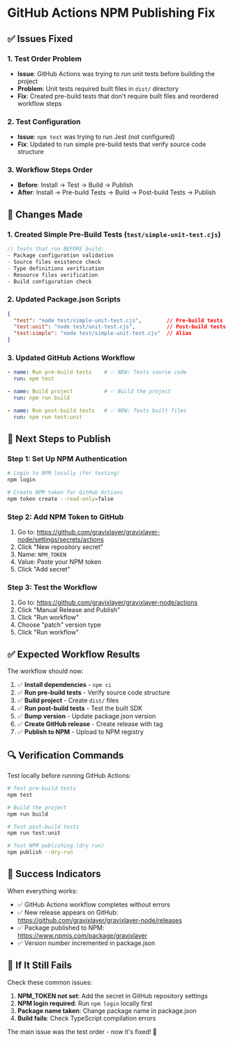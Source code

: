 # GitHub Actions NPM Publishing Fix

## ✅ Issues Fixed

### 1. **Test Order Problem**
- **Issue**: GitHub Actions was trying to run unit tests before building the project
- **Problem**: Unit tests required built files in `dist/` directory
- **Fix**: Created pre-build tests that don't require built files and reordered workflow steps

### 2. **Test Configuration**
- **Issue**: `npm test` was trying to run Jest (not configured)
- **Fix**: Updated to run simple pre-build tests that verify source code structure

### 3. **Workflow Steps Order**
- **Before**: Install → Test → Build → Publish
- **After**: Install → Pre-build Tests → Build → Post-build Tests → Publish

## 🔧 Changes Made

### 1. Created Simple Pre-Build Tests (`test/simple-unit-test.cjs`)
```javascript
// Tests that run BEFORE build:
- Package configuration validation
- Source files existence check
- Type definitions verification
- Resource files verification
- Build configuration check
```

### 2. Updated Package.json Scripts
```json
{
  "test": "node test/simple-unit-test.cjs",        // Pre-build tests
  "test:unit": "node test/unit-test.cjs",          // Post-build tests
  "test:simple": "node test/simple-unit-test.cjs"  // Alias
}
```

### 3. Updated GitHub Actions Workflow
```yaml
- name: Run pre-build tests    # ✅ NEW: Tests source code
  run: npm test

- name: Build project          # ✅ Build the project
  run: npm run build

- name: Run post-build tests   # ✅ NEW: Tests built files
  run: npm run test:unit
```

## 🚀 Next Steps to Publish

### Step 1: Set Up NPM Authentication
```bash
# Login to NPM locally (for testing)
npm login

# Create NPM token for GitHub Actions
npm token create --read-only=false
```

### Step 2: Add NPM Token to GitHub
1. Go to: https://github.com/gravixlayer/gravixlayer-node/settings/secrets/actions
2. Click "New repository secret"
3. Name: `NPM_TOKEN`
4. Value: Paste your NPM token
5. Click "Add secret"

### Step 3: Test the Workflow
1. Go to: https://github.com/gravixlayer/gravixlayer-node/actions
2. Click "Manual Release and Publish"
3. Click "Run workflow"
4. Choose "patch" version type
5. Click "Run workflow"

## ✅ Expected Workflow Results

The workflow should now:
1. ✅ **Install dependencies** - `npm ci`
2. ✅ **Run pre-build tests** - Verify source code structure
3. ✅ **Build project** - Create `dist/` files
4. ✅ **Run post-build tests** - Test the built SDK
5. ✅ **Bump version** - Update package.json version
6. ✅ **Create GitHub release** - Create release with tag
7. ✅ **Publish to NPM** - Upload to NPM registry

## 🔍 Verification Commands

Test locally before running GitHub Actions:

```bash
# Test pre-build tests
npm test

# Build the project
npm run build

# Test post-build tests
npm run test:unit

# Test NPM publishing (dry run)
npm publish --dry-run
```

## 🎯 Success Indicators

When everything works:
- ✅ GitHub Actions workflow completes without errors
- ✅ New release appears on GitHub: https://github.com/gravixlayer/gravixlayer-node/releases
- ✅ Package published to NPM: https://www.npmjs.com/package/gravixlayer
- ✅ Version number incremented in package.json

## 🚨 If It Still Fails

Check these common issues:
1. **NPM_TOKEN not set**: Add the secret in GitHub repository settings
2. **NPM login required**: Run `npm login` locally first
3. **Package name taken**: Change package name in package.json
4. **Build fails**: Check TypeScript compilation errors

The main issue was the test order - now it's fixed! 🎉